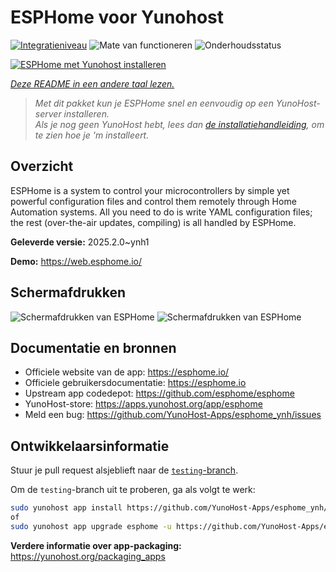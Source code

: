 <!--
NB: Deze README is automatisch gegenereerd door <https://github.com/YunoHost/apps/tree/master/tools/readme_generator>
Hij mag NIET handmatig aangepast worden.
-->

# ESPHome voor Yunohost

[![Integratieniveau](https://apps.yunohost.org/badge/integration/esphome)](https://ci-apps.yunohost.org/ci/apps/esphome/)
![Mate van functioneren](https://apps.yunohost.org/badge/state/esphome)
![Onderhoudsstatus](https://apps.yunohost.org/badge/maintained/esphome)

[![ESPHome met Yunohost installeren](https://install-app.yunohost.org/install-with-yunohost.svg)](https://install-app.yunohost.org/?app=esphome)

*[Deze README in een andere taal lezen.](./ALL_README.md)*

> *Met dit pakket kun je ESPHome snel en eenvoudig op een YunoHost-server installeren.*  
> *Als je nog geen YunoHost hebt, lees dan [de installatiehandleiding](https://yunohost.org/install), om te zien hoe je 'm installeert.*

## Overzicht

ESPHome is a system to control your microcontrollers by simple yet powerful configuration files and control them remotely through Home Automation systems. All you need to do is write YAML configuration files; the rest (over-the-air updates, compiling) is all handled by ESPHome.


**Geleverde versie:** 2025.2.0~ynh1

**Demo:** <https://web.esphome.io/>

## Schermafdrukken

![Schermafdrukken van ESPHome](./doc/screenshots/hero.png)
![Schermafdrukken van ESPHome](./doc/screenshots/screenshot.png)

## Documentatie en bronnen

- Officiele website van de app: <https://esphome.io/>
- Officiele gebruikersdocumentatie: <https://esphome.io>
- Upstream app codedepot: <https://github.com/esphome/esphome>
- YunoHost-store: <https://apps.yunohost.org/app/esphome>
- Meld een bug: <https://github.com/YunoHost-Apps/esphome_ynh/issues>

## Ontwikkelaarsinformatie

Stuur je pull request alsjeblieft naar de [`testing`-branch](https://github.com/YunoHost-Apps/esphome_ynh/tree/testing).

Om de `testing`-branch uit te proberen, ga als volgt te werk:

```bash
sudo yunohost app install https://github.com/YunoHost-Apps/esphome_ynh/tree/testing --debug
of
sudo yunohost app upgrade esphome -u https://github.com/YunoHost-Apps/esphome_ynh/tree/testing --debug
```

**Verdere informatie over app-packaging:** <https://yunohost.org/packaging_apps>
